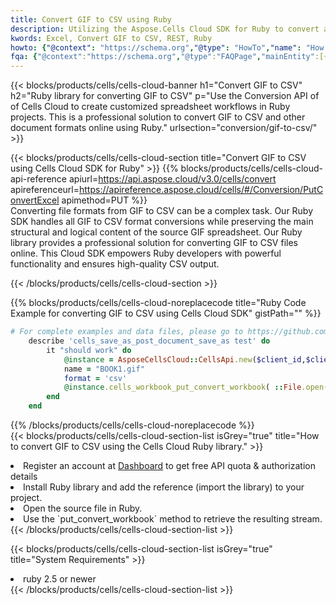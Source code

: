 ```yaml
---
title: Convert GIF to CSV using Ruby 
description: Utilizing the Aspose.Cells Cloud SDK for Ruby to convert a GIF format file to a CSV format file. 
kwords: Excel, Convert GIF to CSV, REST, Ruby
howto: {"@context": "https://schema.org","@type": "HowTo","name": "How to convert GIF to CSV using the Cells Cloud Ruby library.","description": "How to convert GIF to CSV using the Cells Cloud Ruby library.","image": {"@type": "ImageObject"},"url": "/ruby/conversion/gif-to-csv/","step": [{ "@type": "HowToStep","name": "How to convert GIF to CSV using the Cells Cloud Ruby library. step 1", "image": {"@type": "ImageObject",},"url": "/ruby/conversion/gif-to-csv/","text": "Register an account at <a href='https://dashboard.aspose.cloud/'>Dashboard</a> to get free API quota & authorization details",},{ "@type": "HowToStep","name": "How to convert GIF to CSV using the Cells Cloud Ruby library. step 1", "image": {"@type": "ImageObject",},"url": "/ruby/conversion/gif-to-csv/","text": "Install Ruby library and add the reference (import the library) to your project.",},{ "@type": "HowToStep","name": "How to convert GIF to CSV using the Cells Cloud Ruby library. step 1", "image": {"@type": "ImageObject",},"url": "/ruby/conversion/gif-to-csv/","text": "Open the source file in Ruby.",},{ "@type": "HowToStep","name": "How to convert GIF to CSV using the Cells Cloud Ruby library. step 1", "image": {"@type": "ImageObject",},"url": "/ruby/conversion/gif-to-csv/","text": "Use the `put_convert_workbook` method to retrieve the resulting stream.",}, ],"supply": {"@type": "HowToSupply","name": "document"},"tool": [{"@type": "HowToTool","name": "RubyMine, Visual Studio Code, Aptana Studio, NetBeans"},{"@type": "HowToTool","name": "Aspose Cells"}],"totalTime": "PT6M"}
fqa: {"@context":"https://schema.org","@type":"FAQPage","mainEntity":[{"@type":"Question","name":"Why convert file formats in C# using REST API?","acceptedAnswer":{"@type":"Answer","text":"Documents are encoded in many ways, and some files may be incompatible with the software you use. To open and read such files, just convert them to appropriate file formats.<br/><ol><li>Install .NET SDK and add the reference (import the library) to your project.</li><li>Open the source file in C# using REST API.</li><li>Call the PutConvertWorkbookRequest() method, passing an output filename with required extension.</li><li>Get the result of conversion as a separate file.</li></ol>"}},{"@type":"Question","name":"What file formats can I convert with your C# library?","acceptedAnswer":{"@type":"Answer","text":"We support a variety of file formats for conversion using .NET library, including XLSX, Excel, xls , PDF, CSV, HTML, Markdown, XML, PNG, JPG, TIFF, Json, TXT and many more."}},{"@type":"Question","name":"What is the maximum allowed file size for conversion using this .NET library?","acceptedAnswer":{"@type":"Answer","text":"There are no file size limits for format conversions using .NET library."}}]}
---
```



{{< blocks/products/cells/cells-cloud-banner h1="Convert GIF to CSV" h2="Ruby library for converting GIF to CSV" p="Use the Conversion API of of Cells Cloud to create customized spreadsheet workflows in Ruby projects. This is a professional solution to convert GIF to CSV and other document formats online using Ruby." urlsection="conversion/gif-to-csv/" >}}

{{< blocks/products/cells/cells-cloud-section  title="Convert GIF to CSV using Cells Cloud SDK for Ruby" >}}
{{% blocks/products/cells/cells-cloud-api-reference  apiurl=https://api.aspose.cloud/v3.0/cells/convert  apireferenceurl=https://apireference.aspose.cloud/cells/#/Conversion/PutConvertExcel  apimethod=PUT %}}
<br/>
Converting file formats from GIF to CSV can be a complex task. Our Ruby SDK handles all GIF to CSV format conversions while preserving the main structural and logical content of the source GIF spreadsheet. Our Ruby library provides a professional solution for converting GIF to CSV files online. This Cloud SDK empowers Ruby developers with powerful functionality and ensures high-quality CSV output.

{{< /blocks/products/cells/cells-cloud-section >}}

{{% blocks/products/cells/cells-cloud-noreplacecode title="Ruby Code Example for converting GIF to CSV using Cells Cloud SDK" gistPath="" %}}
 
```ruby
# For complete examples and data files, please go to https://github.com/aspose-cells-cloud/aspose-cells-cloud-ruby/
    describe 'cells_save_as_post_document_save_as test' do
        it "should work" do
            @instance = AsposeCellsCloud::CellsApi.new($client_id,$client_secret,"v3.0","https://api.aspose.cloud/")
            name = "BOOK1.gif"
            format = 'csv'
            @instance.cells_workbook_put_convert_workbook( ::File.open(File.expand_path("data/"+name),"r")  {|io| io.read(io.size) },{:format=>format})     
        end
    end
```
 
{{% /blocks/products/cells/cells-cloud-noreplacecode  %}}
<br/>
{{< blocks/products/cells/cells-cloud-section-list isGrey="true"  title="How to convert GIF to CSV using the Cells Cloud Ruby library." >}}
<li>Register an account at <a href="https://dashboard.aspose.cloud/">Dashboard</a> to get free API quota & authorization details</li>
<li>Install Ruby library and add the reference (import the library) to your project.</li>
<li>Open the source file in Ruby.</li>
<li>Use the `put_convert_workbook` method to retrieve the resulting stream.</li>
{{< /blocks/products/cells/cells-cloud-section-list >}}

{{< blocks/products/cells/cells-cloud-section-list isGrey="true"  title="System Requirements" >}}
<li>ruby 2.5 or newer</li>
{{< /blocks/products/cells/cells-cloud-section-list >}}
